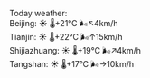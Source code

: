 Today weather:  
Beijing: ☀️   🌡️+21°C 🌬️↖4km/h  
Tianjin: ☀️   🌡️+22°C 🌬️↑15km/h  
Shijiazhuang: ☀️   🌡️+19°C 🌬️↗4km/h  
Tangshan: ☀️   🌡️+17°C 🌬️→10km/h  
